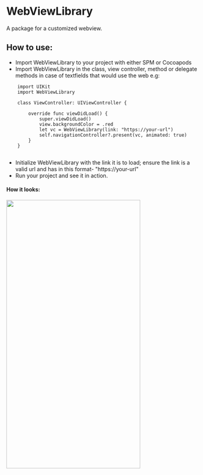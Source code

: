 # WebViewLibrary

A package for a customized webview.

## How to use:
- Import WebViewLibrary to your project with either SPM or Cocoapods
- Import WebViewLibrary in the class, view controller, method or delegate methods in case of textfields that would use the web e.g:

```
    import UIKit
    import WebViewLibrary

    class ViewController: UIViewController {

        override func viewDidLoad() {
            super.viewDidLoad()
            view.backgroundColor = .red
            let vc = WebViewLibrary(link: "https://your-url")
            self.navigationController?.present(vc, animated: true)
        }
    }
    
```
    
- Initialize WebViewLibrary with the link it is to load; ensure the link is a valid url and has in this format- "https://your-url"
- Run your project and see it in action.

#### How it looks: 

<div>
  <img src="https://user-images.githubusercontent.com/58847828/221267986-5f9a6cf4-2bdf-4f83-b23e-0fb90a644136.png" width="350" height="700" />
</div>
